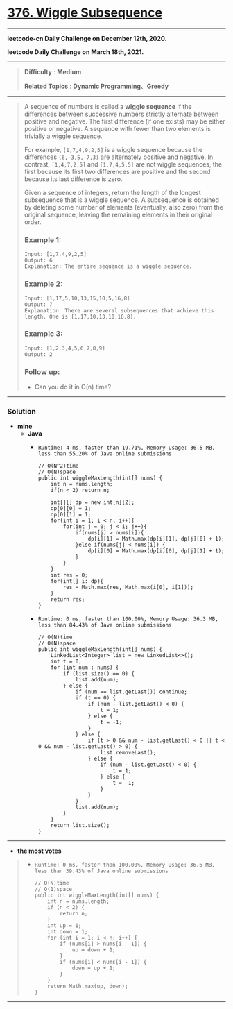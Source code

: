 # [376. Wiggle Subsequence](https://leetcode.com/problems/wiggle-subsequence/)

---

**leetcode-cn Daily Challenge on December 12th, 2020.**

**leetcode Daily Challenge on March 18th, 2021.**

---

> **Difficulty** : **Medium**
>
> **Related Topics** : **Dynamic Programming**、**Greedy**
---

> A sequence of numbers is called a **wiggle sequence** if the differences between successive numbers strictly alternate between positive and negative.
> The first difference (if one exists) may be either positive or negative. A sequence with fewer than two elements is trivially a wiggle sequence.
>
> For example, `[1,7,4,9,2,5]` is a wiggle sequence because the differences `(6,-3,5,-7,3)` are alternately positive and negative.
> In contrast, `[1,4,7,2,5]` and `[1,7,4,5,5]` are not wiggle sequences, the first because its first two differences are positive and the second because its last difference is zero.
>
> Given a sequence of integers, return the length of the longest subsequence that is a wiggle sequence. A subsequence is obtained by deleting some number of elements (eventually, also zero) from the original sequence, leaving the remaining elements in their original order.
>
> ### Example 1:
> ```
> Input: [1,7,4,9,2,5]
> Output: 6
> Explanation: The entire sequence is a wiggle sequence.
> ```
>
> ### Example 2:
> ```
> Input: [1,17,5,10,13,15,10,5,16,8]
> Output: 7
> Explanation: There are several subsequences that achieve this length. One is [1,17,10,13,10,16,8].
> ```
>
> ### Example 3:
> ```
> Input: [1,2,3,4,5,6,7,8,9]
> Output: 2
> ```
>
> ### Follow up:
> * Can you do it in O(n) time?

---


### Solution
* **mine**
  * **Java**
    * `Runtime: 4 ms, faster than 19.71%, Memory Usage: 36.5 MB, less than 55.20% of Java online submissions`
      ```
      // O(N^2)time
      // O(N)space
      public int wiggleMaxLength(int[] nums) {
          int n = nums.length;
          if(n < 2) return n;

          int[][] dp = new int[n][2];
          dp[0][0] = 1;
          dp[0][1] = 1;
          for(int i = 1; i < n; i++){
              for(int j = 0; j < i; j++){
                  if(nums[j] > nums[i]){
                      dp[i][1] = Math.max(dp[i][1], dp[j][0] + 1);
                  }else if(nums[j] < nums[i]) {
                      dp[i][0] = Math.max(dp[i][0], dp[j][1] + 1);
                  }
              }
          }
          int res = 0;
          for(int[] i: dp){
              res = Math.max(res, Math.max(i[0], i[1]));
          }
          return res;
      }
      ```

    * `Runtime: 0 ms, faster than 100.00%, Memory Usage: 36.3 MB, less than 84.43% of Java online submissions`
      ```
      // O(N)time
      // O(N)space
      public int wiggleMaxLength(int[] nums) {
          LinkedList<Integer> list = new LinkedList<>();
          int t = 0;
          for (int num : nums) {
              if (list.size() == 0) {
                  list.add(num);
              } else {
                  if (num == list.getLast()) continue;
                  if (t == 0) {
                      if (num - list.getLast() < 0) {
                          t = 1;
                      } else {
                          t = -1;
                      }
                  } else {
                      if (t > 0 && num - list.getLast() < 0 || t < 0 && num - list.getLast() > 0) {
                          list.removeLast();
                      } else {
                          if (num - list.getLast() < 0) {
                              t = 1;
                          } else {
                              t = -1;
                          }
                      }
                  }
                  list.add(num);
              }
          }
          return list.size();
      }
      ```
      
---


* **the most votes**
>  * `Runtime: 0 ms, faster than 100.00%, Memory Usage: 36.6 MB, less than 39.43% of Java online submissions`
>    ```
>    // O(N)time
>    // O(1)space
>    public int wiggleMaxLength(int[] nums) {
>        int n = nums.length;
>        if (n < 2) {
>            return n;
>        }
>        int up = 1;
>        int down = 1;
>        for (int i = 1; i < n; i++) {
>            if (nums[i] > nums[i - 1]) {
>                up = down + 1;
>            }
>            if (nums[i] < nums[i - 1]) {
>                down = up + 1;
>            }
>        }
>        return Math.max(up, down);
>    }
>    ```

---


